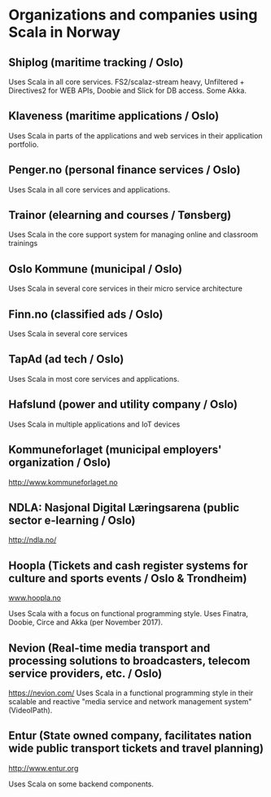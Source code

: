 # Organizations and companies using Scala in Norway

## Shiplog (maritime tracking / Oslo)
Uses Scala in all core services. FS2/scalaz-stream heavy, Unfiltered + Directives2 for WEB APIs, Doobie and Slick for DB access. Some Akka.

## Klaveness (maritime applications / Oslo) 
Uses Scala in parts of the applications and web services in their application portfolio. 

## Penger.no (personal finance services / Oslo)
Uses Scala in all core services and applications. 

## Trainor (elearning and courses / Tønsberg)
Uses Scala in the core support system for managing online and classroom trainings

## Oslo Kommune (municipal / Oslo)
Uses Scala in several core services in their micro service architecture

## Finn.no (classified ads / Oslo)
Uses Scala in several core services

## TapAd (ad tech / Oslo)
Uses Scala in most core services and applications.

## Hafslund (power and utility company / Oslo)
Uses Scala in multiple applications and IoT devices

## Kommuneforlaget (municipal employers' organization / Oslo)
http://www.kommuneforlaget.no

## NDLA: Nasjonal Digital Læringsarena (public sector e-learning / Oslo)
http://ndla.no/

## Hoopla (Tickets and cash register systems for culture and sports events / Oslo & Trondheim)
www.hoopla.no

Uses Scala with a focus on functional programming style. Uses Finatra, Doobie, Circe and Akka (per November 2017).

## Nevion (Real-time media transport and processing solutions to broadcasters, telecom service providers, etc. / Oslo)
https://nevion.com/
Uses Scala in a functional programming style in their scalable and reactive "media service and network management system" (VideoIPath).

## Entur (State owned company, facilitates nation wide public transport tickets and travel planning)
http://www.entur.org

Uses Scala on some backend components.